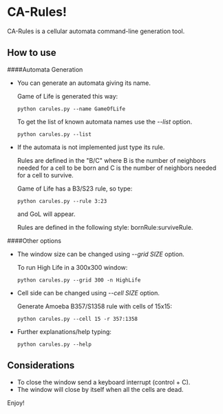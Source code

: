 CA-Rules!
=========

CA-Rules is a cellular automata command-line generation tool.

How to use
----------

####Automata Generation

* You can generate an automata giving its name.

  Game of Life is generated this way:

  ```
  python carules.py --name GameOfLife
  ```
  To get the list of known automata names use the *--list* option.
  ```
  python carules.py --list
  ```

* If the automata is not implemented just type its rule.

  Rules are defined in the "B/C" where B is the number of neighbors needed for a cell to be born and C is the number of neighbors needed for a cell to survive.

  Game of Life has a B3/S23 rule, so type:
  ```
  python carules.py --rule 3:23
  ```
  and GoL will appear.
  
  Rules are defined in the following style: bornRule:surviveRule.

####Other options

* The window size can be changed using *--grid SIZE* option.
  
  To run High Life in a 300x300 window:
  ```
  python carules.py --grid 300 -n HighLife
  ```
* Cell side can be changed using *--cell SIZE* option.
  
  Generate Amoeba B357/S1358 rule with cells of 15x15:
  ```
  python carules.py --cell 15 -r 357:1358
  ```
  
* Further explanations/help typing:
  ```
  python carules.py --help
  ```

Considerations
--------------

* To close the window send a keyboard interrupt (control + C).
* The window will close by itself when all the cells are dead.


Enjoy!
